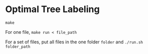 # Optimal Tree Labeling

`make`

For one file, `make run < file_path`

For a set of files, put all files in the one folder `folder` and `./run.sh folder_path`
